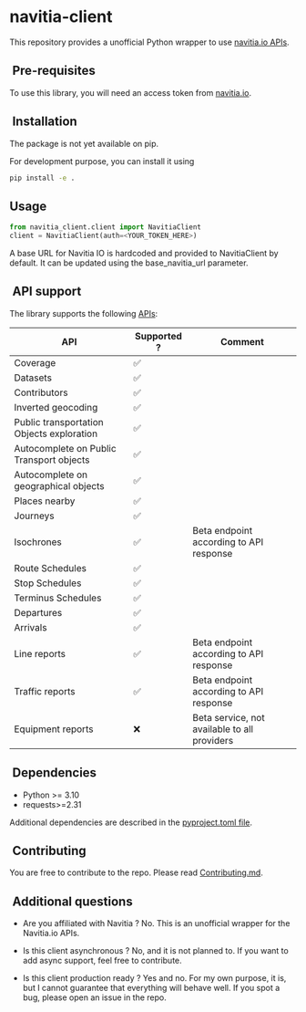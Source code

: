 # navitia-client

This repository provides a unofficial Python wrapper to use [navitia.io APIs](https://doc.navitia.io).

##  Pre-requisites

To use this library, you will need an access token from [navitia.io](https://navitia.io/tarifs/).

##  Installation

The package is not yet available on pip.

For development purpose, you can install it using

```bash
pip install -e .
```

## Usage

```python
from navitia_client.client import NavitiaClient
client = NavitiaClient(auth=<YOUR_TOKEN_HERE>)
```

A base URL for Navitia IO is hardcoded and provided to NavitiaClient by default. It can be updated using the base_navitia_url parameter.

##  API support

The library supports the following [APIs](https://doc.navitia.io/#api-catalog):

| API                                       | Supported ? | Comment                                      |
| ----------------------------------------- | ----------- | -------------------------------------------- |
| Coverage                                  | ✅           |                                              |
| Datasets                                  | ✅           |                                              |
| Contributors                              | ✅           |                                              |
| Inverted geocoding                        | ✅           |                                              |
| Public transportation Objects exploration | ✅           |                                              |
| Autocomplete on Public Transport objects  | ✅           |                                              |
| Autocomplete on geographical objects      | ✅           |                                              |
| Places nearby                             | ✅           |                                              |
| Journeys                                  | ✅           |                                              |
| Isochrones                                | ✅           | Beta endpoint according to API response      |
| Route Schedules                           | ✅           |                                              |
| Stop Schedules                            | ✅           |                                              |
| Terminus Schedules                        | ✅           |                                              |
| Departures                                | ✅           |                                              |
| Arrivals                                  | ✅           |                                              |
| Line reports                              | ✅           | Beta endpoint according to API response      |
| Traffic reports                           | ✅           | Beta endpoint according to API response      |
| Equipment reports                         | ❌           | Beta service, not available to all providers |

##  Dependencies

* Python >= 3.10
* requests>=2.31

Additional dependencies are described in the [pyproject.toml file](pyproject.toml).

##  Contributing

You are free to contribute to the repo. Please read [Contributing.md](CONTRIBUTING.md).

##  Additional questions

* Are you affiliated with Navitia ?
No. This is an unofficial wrapper for the Navitia.io APIs.

* Is this client asynchronous ?
No, and it is not planned to. If you want to add async support, feel free to contribute.

* Is this client production ready ?
Yes and no. For my own purpose, it is, but I cannot guarantee that everything will behave well. If you spot a bug, please open an issue in the repo.
